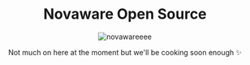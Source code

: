 <div align="center">

# Novaware Open Source

![novawareeee](https://github.com/user-attachments/assets/e2df01c1-1a8e-4daf-b9cd-e458f4ba1e74)

Not much on here at the moment but we'll be cooking soon enough ✨

</div>
